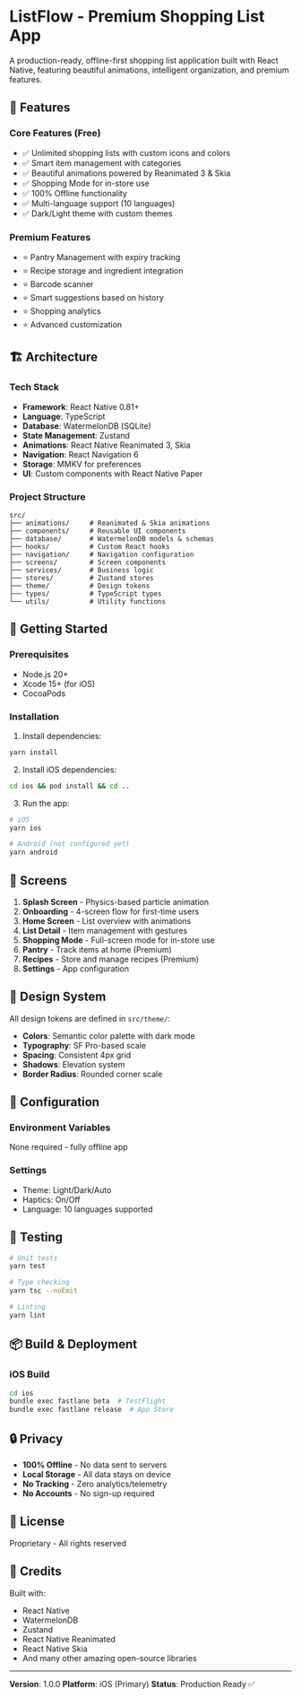 # ListFlow - Premium Shopping List App

A production-ready, offline-first shopping list application built with React Native, featuring beautiful animations, intelligent organization, and premium features.

## 🎯 Features

### Core Features (Free)
- ✅ Unlimited shopping lists with custom icons and colors
- ✅ Smart item management with categories
- ✅ Beautiful animations powered by Reanimated 3 & Skia
- ✅ Shopping Mode for in-store use
- ✅ 100% Offline functionality
- ✅ Multi-language support (10 languages)
- ✅ Dark/Light theme with custom themes

### Premium Features
- ⭐ Pantry Management with expiry tracking
- ⭐ Recipe storage and ingredient integration
- ⭐ Barcode scanner
- ⭐ Smart suggestions based on history
- ⭐ Shopping analytics
- ⭐ Advanced customization

## 🏗️ Architecture

### Tech Stack
- **Framework**: React Native 0.81+
- **Language**: TypeScript
- **Database**: WatermelonDB (SQLite)
- **State Management**: Zustand
- **Animations**: React Native Reanimated 3, Skia
- **Navigation**: React Navigation 6
- **Storage**: MMKV for preferences
- **UI**: Custom components with React Native Paper

### Project Structure
```
src/
├── animations/     # Reanimated & Skia animations
├── components/     # Reusable UI components
├── database/       # WatermelonDB models & schemas
├── hooks/          # Custom React hooks
├── navigation/     # Navigation configuration
├── screens/        # Screen components
├── services/       # Business logic
├── stores/         # Zustand stores
├── theme/          # Design tokens
├── types/          # TypeScript types
└── utils/          # Utility functions
```

## 🚀 Getting Started

### Prerequisites
- Node.js 20+
- Xcode 15+ (for iOS)
- CocoaPods

### Installation

1. Install dependencies:
```bash
yarn install
```

2. Install iOS dependencies:
```bash
cd ios && pod install && cd ..
```

3. Run the app:
```bash
# iOS
yarn ios

# Android (not configured yet)
yarn android
```

## 📱 Screens

1. **Splash Screen** - Physics-based particle animation
2. **Onboarding** - 4-screen flow for first-time users
3. **Home Screen** - List overview with animations
4. **List Detail** - Item management with gestures
5. **Shopping Mode** - Full-screen mode for in-store use
6. **Pantry** - Track items at home (Premium)
7. **Recipes** - Store and manage recipes (Premium)
8. **Settings** - App configuration

## 🎨 Design System

All design tokens are defined in `src/theme/`:
- **Colors**: Semantic color palette with dark mode
- **Typography**: SF Pro-based scale
- **Spacing**: Consistent 4px grid
- **Shadows**: Elevation system
- **Border Radius**: Rounded corner scale

## 🔧 Configuration

### Environment Variables
None required - fully offline app

### Settings
- Theme: Light/Dark/Auto
- Haptics: On/Off
- Language: 10 languages supported

## 🧪 Testing

```bash
# Unit tests
yarn test

# Type checking
yarn tsc --noEmit

# Linting
yarn lint
```

## 📦 Build & Deployment

### iOS Build
```bash
cd ios
bundle exec fastlane beta  # TestFlight
bundle exec fastlane release  # App Store
```

## 🔒 Privacy

- **100% Offline** - No data sent to servers
- **Local Storage** - All data stays on device
- **No Tracking** - Zero analytics/telemetry
- **No Accounts** - No sign-up required

## 📄 License

Proprietary - All rights reserved

## 🙏 Credits

Built with:
- React Native
- WatermelonDB
- Zustand
- React Native Reanimated
- React Native Skia
- And many other amazing open-source libraries

---

**Version**: 1.0.0
**Platform**: iOS (Primary)
**Status**: Production Ready ✅
